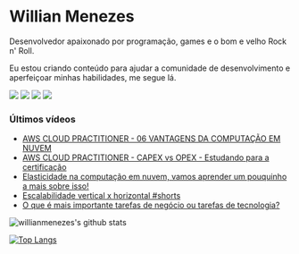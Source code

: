 # Willian Menezes

Desenvolvedor apaixonado por programação, games e o bom e velho Rock n' Roll.

Eu estou criando conteúdo para ajudar a comunidade de desenvolvimento e aperfeiçoar minhas habilidades, me segue lá.

[![](https://img.shields.io/youtube/channel/subscribers/UC0Vo6yL26XaraIjak87jDww?label=YouTube&style=social)](https://www.youtube.com/channel/UC0Vo6yL26XaraIjak87jDww)
[![](https://img.shields.io/github/followers/willianmenezes?style=social)](https://github.com/willianmenezes)
[![](https://img.shields.io/twitter/url?label=Twitter&logo=Twitter&style=social&url=https%3A%2F%2Ftwitter.com%2Fwmscode)](https://twitter.com/wmscode)
[![](https://img.shields.io/twitter/url?label=Linkedin&logo=Linkedin&style=social&url=https://google.com)](https://www.linkedin.com/in/willian-menezes-9932b1b9/)

### Últimos vídeos

<!-- YOUTUBE:START -->
- [AWS CLOUD PRACTITIONER - 06 VANTAGENS DA COMPUTAÇÃO EM NUVEM](https://www.youtube.com/watch?v=yEW6-G-TxI8)
- [AWS CLOUD PRACTITIONER - CAPEX vs OPEX - Estudando para a certificação](https://www.youtube.com/watch?v=u63xRYNwQiw)
- [Elasticidade na computação em nuvem, vamos aprender um pouquinho a mais sobre isso!](https://www.youtube.com/watch?v=75zqWc3dqLM)
- [Escalabilidade vertical x horizontal  #shorts](https://www.youtube.com/watch?v=lT9vgQzopHY)
- [O que é mais importante tarefas de negócio ou tarefas de tecnologia?](https://www.youtube.com/watch?v=oeXZ9wjsAxI)
<!-- YOUTUBE:END -->

![willianmenezes's github stats](https://github-readme-stats.vercel.app/api?username=willianmenezes&theme=dark&show_icons=true)

[![Top Langs](https://github-readme-stats.vercel.app/api/top-langs/?username=willianmenezes&layout=compact&theme=dark)](https://github.com/anuraghazra/github-readme-stats)
